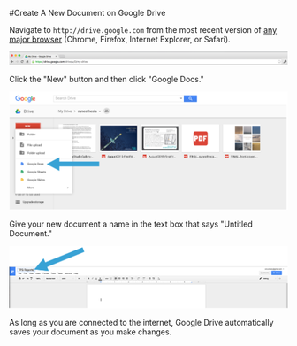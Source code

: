 #Create A New Document on Google Drive

Navigate to `http://drive.google.com` from the most recent version of [any major browser](https://support.google.com/docs/answer/2375082?co=GENIE.Platform%3DDesktop&hl=en) (Chrome, Firefox, Internet Explorer, or Safari).

![Browser](https://github.com/ericzrinsky/exercises/blob/master/i1.png)

Click the "New" button and then click "Google Docs."

![New](https://github.com/ericzrinsky/exercises/blob/master/i2.png)

Give your new document a name in the text box that says "Untitled Document."

![Doc Name](https://github.com/ericzrinsky/exercises/blob/master/i3.png)

As long as you are connected to the internet, Google Drive automatically saves your document as you make changes.
